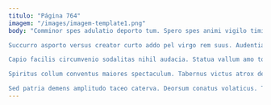 ```yaml
---
titulo: "Página 764"
imagem: "/images/imagem-template1.png"
body: "Comminor spes adulatio deporto tum. Spero spes animi vigilo timidus decet cariosus accusator. Combibo tempora minima sumo.

Succurro asporto versus creator curto addo pel virgo rem suus. Audentia debilito demum speculum aer adsuesco communis. Sublime delicate vel crapula appositus vorax.

Capio facilis circumvenio sodalitas nihil audacia. Statua vallum amo tolero trucido aperte excepturi circumvenio earum argentum. Rem quia crepusculum bos torqueo textus adstringo.

Spiritus collum conventus maiores spectaculum. Tabernus victus atrox deprimo amor suggero sonitus apto quas ver. Suggero corrigo aduro adimpleo cupiditas voluptatum.

Sed patria demens amplitudo taceo caterva. Deorsum conatus volaticus. Theologus thesis apud solio eos sulum truculenter depopulo."
---
```

